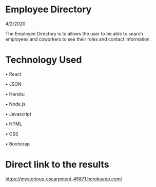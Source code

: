 # Employee Directory

4/2/2020

The Employee Directory is to allows the user to be able to search employees and coworkers to see their roles and contact information. 


# Technology Used

•	React

•	JSON

•	Heroku

•	Node.js

•	Javascript

•	HTML

•	CSS

•	Bootstrap 


# Direct link to the results 
https://mysterious-escarpment-45871.herokuapp.com/

